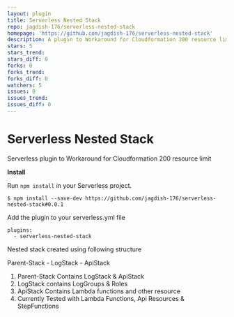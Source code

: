 ```yaml
---
layout: plugin
title: Serverless Nested Stack
repo: jagdish-176/serverless-nested-stack
homepage: 'https://github.com/jagdish-176/serverless-nested-stack'
description: A plugin to Workaround for Cloudformation 200 resource limit
stars: 5
stars_trend: 
stars_diff: 0
forks: 0
forks_trend: 
forks_diff: 0
watchers: 5
issues: 0
issues_trend: 
issues_diff: 0
---
```



# Serverless Nested Stack
Serverless plugin to Workaround for Cloudformation 200 resource limit 

**Install**

Run `npm install` in your Serverless project.

    $ npm install --save-dev https://github.com/jagdish-176/serverless-nested-stack#0.0.1

Add the plugin to your serverless.yml file

    plugins:
      - serverless-nested-stack



Nested stack created using following structure

Parent-Stack
    - LogStack
    - ApiStack

1) Parent-Stack Contains LogStack & ApiStack
2) LogStack contains LogGroups & Roles
3) ApiStack Contains Lambda functions and other resource
4) Currently Tested with Lambda Functions, Api Resources & StepFunctions 

    



